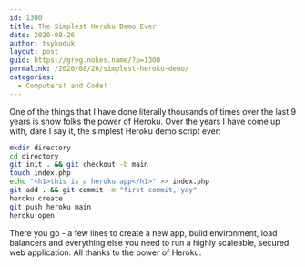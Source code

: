 ```yaml
---
id: 1300
title: The Simplest Heroku Demo Ever
date: 2020-08-26
author: tsykoduk
layout: post
guid: https://greg.nokes.name/?p=1300
permalink: /2020/08/26/simplest-heroku-demo/
categories:
  - Computers! and Code!
---
```


One of the things that I have done literally thousands of times over the last 9 years is show folks the power of Heroku. Over the years I have come up with, dare I say it, the simplest Heroku demo script ever:

<!--more-->

```bash
mkdir directory
cd directory
git init . && git checkout -b main
touch index.php
echo "<h1>this is a heroku app</h1>" >> index.php
git add . && git commit -m "first commit, yay"
heroku create
git push heroku main
heroku open
```

There you go - a few lines to create a new app, build environment, load balancers and everything else you need to run a highly scaleable, secured web application. All thanks to the power of Heroku.
